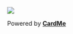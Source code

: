 <a herf="https://github.com/je0ngyun/cardmeBE">
  <img
  src="https://www.je0ngyun.kro.kr/cardme/api/v1/card?userId=je0ngyun&cardName=mycard1"
  />
</a>

 Powered by [**CardMe**](https://github.com/je0ngyun/cardmeBE)
